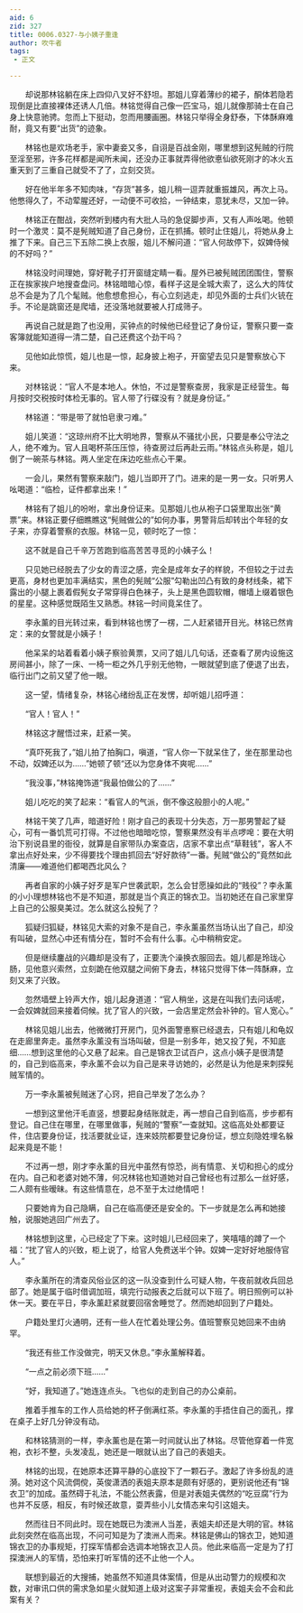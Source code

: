 ```yaml
---
aid: 6
zid: 327
title: 0006.0327-与小姨子重逢
author: 吹牛者
tags: 
 - 正文

---
```




　　却说那林铭躺在床上四仰八叉好不舒坦。那姐儿穿着薄纱的裙子，酮体若隐若现倒是比直接裸体还诱人几倍。林铭觉得自己像一匹宝马，姐儿就像那骑士在自己身上快意驰骋。忽而上下挺动，忽而用腰画圈。林铭只举得全身舒泰，下体酥麻难耐，竟又有要“出货”的迹象。

　　林铭也是欢场老手，家中妻妾又多，自诩是百战金刚，哪里想到这髡贼的行院至淫至邪，许多花样都是闻所未闻，还没办正事就弄得他欲悳仙欲死刚才的冰火五重天到了三重自己就受不了了，立刻交货。

　　好在他半年多不知肉味，“存货”甚多，姐儿稍一逗弄就重振雄风，再次上马。他憋得久了，不动荤腥还好，一动便不可收拾，一钟结束，意犹未尽，又加一钟。

　　林铭正在酣战，突然听到楼内有大批人马的急促脚步声，又有人声吆喝。他顿时一个激灵：莫不是髡贼知道了自己身份，正在抓捕。顿时止住姐儿，将她从身上推了下来。自己三下五除二换上衣服，姐儿不解问道：“官人何故停下，奴婢侍候的不好吗？”

　　林铭没时间理她，穿好靴子打开窗缝定睛一看。屋外已被髡贼团团围住，警察正在挨家挨户地搜查盘问。林铭暗暗心惊，看样子这是全城大索了，这么大的阵仗总不会是为了几个髦贼。他愈想愈担心，有心立刻逃走，却见外面的士兵们火铳在手。不论是跳窗还是爬墙，还没落地就要被人打成筛子。

　　再说自己就是跑了也没用，买钟点的时候他已经登记了身份证，警察只要一查客簿就能知道得一清二楚，自己还费这个劲干吗？

　　见他如此惊慌，姐儿也是一惊，起身披上袍子，开窗望去见只是警察放心下来。

　　对林铭说：“官人不是本地人。休怕，不过是警察查房，我家是正经营生。每月按时交税按时体检无事的。官人带了行碟没有？就是身份证。”

　　林铭道：“带是带了就怕皂隶刁难。”

　　姐儿笑道：“这琼州府不比大明地界，警察从不骚扰小民，只要是奉公守法之人，绝不难为。官人且喝杯茶压压惊，待查房过后再赴云雨。”林铭点头称是，姐儿倒了一碗茶与林铭。两人坐定在床边吃些点心干果。

　　一会儿，果然有警察来敲门，姐儿当即开了门。进来的是一男一女。只听男人吆喝道：“临检，证件都拿出来！”

　　林铭有了姐儿的吩咐，拿出身份证来。见那姐儿也从袍子口袋里取出张“黄票”来。林铭正要仔细瞧瞧这“髡贼做公的”如何办事，男警背后却转出个年轻的女子来，亦穿着警察的衣服。林铭一见，顿时吃了一惊：

　　这不就是自己千辛万苦跑到临高苦苦寻觅的小姨子么！

　　只见她已经脱去了少女的青涩之感，完全是成年女子的样貌，不但较之于过去更高，身材也更加丰满结实，黑色的髡贼“公服”勾勒出凹凸有致的身材线条，裙下露出的小腿上裹着假髡女子常穿得白色袜子，头上是黑色圆软帽，帽墙上缀着银色的星星。这种感觉既陌生又熟悉。林铭一时间竟呆住了。

　　李永薰的目光转过来，看到林铭也愣了一楞，二人赶紧错开目光。林铭已然肯定：来的女警就是小姨子！

　　他呆呆的站着看着小姨子察验黄票，又问了姐儿几句话，还查看了房内设施这房间甚小，除了一床、一椅一柜之外几乎别无他物，一眼就望到底了便退了出去，临行出门之前又望了他一眼。

　　这一望，情绪复杂，林铭心绪纷乱正在发愣，却听姐儿招呼道：

　　“官人！官人！”

　　林铭这才醒悟过来，赶紧一笑。

　　“真吓死我了，”姐儿拍了拍胸口，嗔道，“官人你一下就呆住了，坐在那里动也不动，奴婢还以为……”她顿了顿“还以为您身体不爽呢……”

　　“我没事，”林铭掩饰道“我最怕做公的了……”

　　姐儿吃吃的笑了起来：“看官人的气派，倒不像这般胆小的人呢。”

　　林铭干笑了几声，暗道好险！刚才自己的表现十分失态，万一那男警起了疑心，可有一番饥荒可打得。不过他也暗暗吃惊，警察果然没有半点啰唣：要在大明治下别说县里的衙役，就算是自家带队办案查店，店家不拿出点“草鞋钱”，客人不拿出点好处来，少不得要找个理由抓回去“好好款待”一番。髡贼“做公的”竟然如此清廉——难道他们都喝西北风么？

　　再者自家的小姨子好歹是军户世袭武职，怎么会甘愿操如此的“贱役”？李永薰的小小理想林铭也不是不知道，那就是当个真正的锦衣卫。当初她还在自己家里穿上自己的公服臭美过。怎么就这么投髡了？

　　狐疑归狐疑，林铭见大索的对象不是自己，李永薰虽然当场认出了自己，却没有叫破，显然心中还有情分在，暂时不会有什么事。心中稍稍安定。

　　但是继续鏖战的兴趣却是没有了，正要洗个澡换衣服回去。姐儿都是玲珑心肠，见他意兴索然，立刻跪在他双腿之间俯下身去，林铭只觉得下体一阵酥麻，立刻又来了兴致。

　　忽然墙壁上铃声大作，姐儿起身道道：“官人稍坐，这是在叫我们去问话呢，一会奴婢就回来接着伺候。扰了官人的兴致，一会店里定然会补钟的。官人宽心。”

　　林铭见姐儿出去，他微微打开房门，见外面警悳察已经退去，只有姐儿和龟奴在走廊里奔走。虽然李永薰没有当场叫破，但是一别多年，她又投了髡，不知底细……想到这里他的心又悬了起来。自己是锦衣卫试百户，这点小姨子是很清楚的，自己到临高来，李永薰不会以为自己是来寻访她的，必然是认为他是来刺探髡贼军情的。

　　万一李永薰被髡贼迷了心窍，把自己举发了怎么办？

　　一想到这里他汗毛直竖，想要起身结账就走，再一想自己自到临高，步步都有登记。自己住在哪里，在哪里做事，髡贼的“警察”一查就知。这临高处处都要证件，住店要身份证，找活要就业证，连来妓院都要登记身份证，想立刻隐姓埋名躲起来竟是不能！

　　不过再一想，刚才李永薰的目光中虽然有惊恐，尚有情意、关切和担心的成分在内。自己和老婆对她不薄，何况林铭也知道她对自己曾经也有过那么一丝好感，二人颇有些暧昧。有这些情意在，总不至于太过绝情吧！

　　只要她肯为自己隐瞒，自己在临高便还是安全的。下一步就是怎么再和她接触，说服她逃回广州去了。

　　林铭想到这里，心已经定了下来。这时姐儿已经回来了，笑嘻嘻的蹲了一个福：“扰了官人的兴致，柜上说了，给官人免费送半个钟。奴婢一定好好地服侍官人。”

　　李永薰所在的清查风俗业区的这一队没查到什么可疑人物，午夜前就收兵回总部了。她是属于临时借调加班，填完行动报表之后就可以下班了。明日照例可以补休一天。要在平日，李永薰赶紧就要回宿舍睡觉了。然而她却回到了户籍处。

　　户籍处里灯火通明，还有一些人在忙着处理公务。值班警察见她回来不由纳罕。

　　“我还有些工作没做完，明天又休息。”李永薰解释着。

　　“一点之前必须下班……”

　　“好，我知道了。”她连连点头。飞也似的走到自己的办公桌前。

　　推着手推车的工作人员给她的杯子倒满红茶。李永薰的手捂住自己的面孔，撑在桌子上好几分钟没有动。

　　和林铭猜测的一样，李永薰也是在第一时间就认出了林铭。尽管他穿着一件宽袍，衣衫不整，头发凌乱，她还是一眼就认出了自己的表姐夫。

　　林铭的出现，在她原本还算平静的心底投下了一颗石子。激起了许多纷乱的涟漪。她对这个风流倜傥，英俊潇洒的表姐夫原本是颇有好感的，更别说他还有“锦衣卫”的加成。虽然碍于礼法，不能公然表露，但是对表姐夫偶然的“吃豆腐”行为也并不反感，相反，有时候还故意，耍弄些小儿女情态来勾引这姐夫。

　　然而往日不同此时。现在她既已为澳洲人当差，表姐夫却还是大明的官。林铭此刻突然在临高出现，不问可知是为了澳洲人而来。林铭是佛山的锦衣卫，她知道锦衣卫的办事规矩，打探军情都会选调本地锦衣卫人员。他此来临高一定是为了打探澳洲人的军情，恐怕来打听军情的还不止他一个人。

　　联想到最近的大搜捕，她虽然不知道具体案情，但是从出动警力的规模和次数，对审讯口供的需求急如星火就知道上级对这案子非常重视，表姐夫会不会和此案有关？


